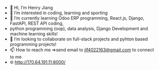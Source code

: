 - 👋 Hi, I’m Henry Jiang
- 👀 I’m interested in coding, learning and sporting 
- 🌱 I’m currently learning Odoo ERP programming, React.js, Django, FastAPI, REST API coding,
-    python programming (oop), data analysis, Django Development and machine learning skills!
- 💞️ I’m looking to collaborate on full-stack projects and pyhton based programming projects!
- 📫 How to reach me =>send email to jlf4022163@gmail.com to connect to me
- 🌐 http://170.64.191.11:8000/
<!---
Thierry014/Thierry014 is a ✨ special ✨ repository because its `README.md` (this file) appears on your GitHub profile.
You can click the Preview link to take a look at your changes.
--->

